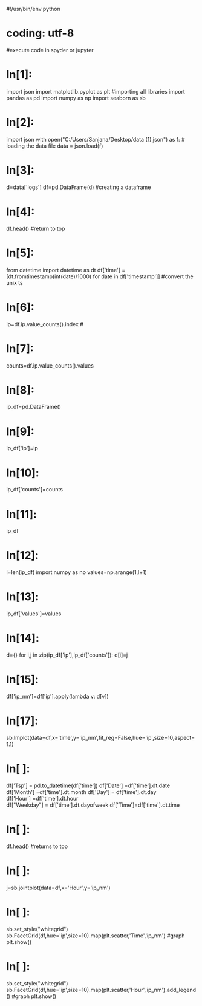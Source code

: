 #!/usr/bin/env python
# coding: utf-8
#execute code in spyder or jupyter 
# In[1]:


import json
import matplotlib.pyplot as plt      #importing all libraries
import pandas as pd
import numpy as np
import seaborn as sb


# In[2]:


import json
with open("C:/Users/Sanjana/Desktop/data (1).json") as f:  # loading the data file
    data = json.load(f)


# In[3]:


d=data['logs']
df=pd.DataFrame(d)        #creating a dataframe


# In[4]:


df.head()                       #return to top


# In[5]:


from datetime import datetime as dt
df['time'] =  [dt.fromtimestamp(int(date)/1000) for date in df['timestamp']]   #convert the unix ts


# In[6]:


ip=df.ip.value_counts().index                   #


# In[7]:


counts=df.ip.value_counts().values


# In[8]:


ip_df=pd.DataFrame()


# In[9]:


ip_df['ip']=ip


# In[10]:


ip_df['counts']=counts


# In[11]:


ip_df


# In[12]:


l=len(ip_df)
import numpy as np
values=np.arange(1,l+1)                       


# In[13]:


ip_df['values']=values


# In[14]:


d={}
for i,j in zip(ip_df['ip'],ip_df['counts']):
    d[i]=j


# In[15]:


df['ip_nm']=df['ip'].apply(lambda v: d[v])


# In[17]:


sb.lmplot(data=df,x='time',y='ip_nm',fit_reg=False,hue='ip',size=10,aspect=1.1)         


# In[ ]:


df['Tsp'] = pd.to_datetime(df['time']) 
df['Date'] =df['time'].dt.date 
df['Month'] =df['time'].dt.month 
df['Day'] = df['time'].dt.day     
df['Hour'] =df['time'].dt.hour   
df["Weekday"] = df['time'].dt.dayofweek 
df['Time']=df['time'].dt.time


# In[ ]:


df.head()           #returns to top


# In[ ]:


j=sb.jointplot(data=df,x='Hour',y='ip_nm')                        


# In[ ]:


sb.set_style("whitegrid")
sb.FacetGrid(df,hue='ip',size=10).map(plt.scatter,'Time','ip_nm')                  #graph
plt.show()


# In[ ]:


sb.set_style("whitegrid")
sb.FacetGrid(df,hue='ip',size=10).map(plt.scatter,'Hour','ip_nm').add_legend()        #graph
plt.show()







